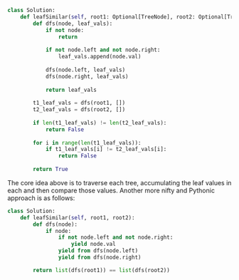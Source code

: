 ```python
class Solution:
    def leafSimilar(self, root1: Optional[TreeNode], root2: Optional[TreeNode]) -> bool:
        def dfs(node, leaf_vals):
            if not node:
                return
            
            if not node.left and not node.right:
                leaf_vals.append(node.val)
                
            dfs(node.left, leaf_vals)
            dfs(node.right, leaf_vals)
            
            return leaf_vals
        
        t1_leaf_vals = dfs(root1, [])
        t2_leaf_vals = dfs(root2, [])
        
        if len(t1_leaf_vals) != len(t2_leaf_vals):
            return False
        
        for i in range(len(t1_leaf_vals)):
            if t1_leaf_vals[i] != t2_leaf_vals[i]:
                return False
            
        return True
```

The core idea above is to traverse each tree, accumulating the leaf values in each and then compare those values. Another more nifty and Pythonic approach is as follows:

```python
class Solution:
    def leafSimilar(self, root1, root2):
        def dfs(node):
            if node:
                if not node.left and not node.right:
                    yield node.val
                yield from dfs(node.left)
                yield from dfs(node.right)

        return list(dfs(root1)) == list(dfs(root2))
```